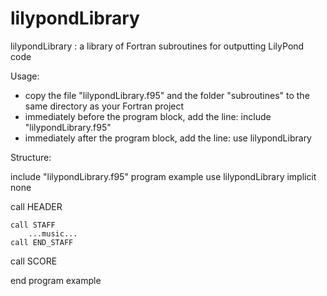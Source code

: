 lilypondLibrary
===============

lilypondLibrary : a library of Fortran subroutines for outputting LilyPond code

Usage:

- copy the file "lilypondLibrary.f95" and the folder "subroutines" to the same directory as your Fortran project
- immediately before the program block, add the line: include "lilypondLibrary.f95"
- immediately after the program block, add the line: use lilypondLibrary

Structure:

include "lilypondLibrary.f95"
program example
use lilypondLibrary
implicit none

call HEADER

	call STAFF
		...music...
	call END_STAFF

call SCORE

end program example
